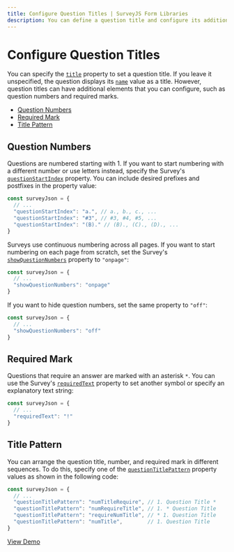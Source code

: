 ```yaml
---
title: Configure Question Titles | SurveyJS Form Libraries
description: You can define a question title and configure its additional elements, such as a question sequence number or 'required' marks.
---
```

# Configure Question Titles

You can specify the [`title`](https://surveyjs.io/Documentation/Library?id=Question#title) property to set a question title. If you leave it unspecified, the question displays its [`name`](https://surveyjs.io/Documentation/Library?id=Question#name) value as a title. However, question titles can have additional elements that you can configure, such as question numbers and required marks.

- [Question Numbers](#question-numbers)
- [Required Mark](#required-mark)
- [Title Pattern](#title-pattern)

## Question Numbers

Questions are numbered starting with 1. If you want to start numbering with a different number or use letters instead, specify the Survey's [`questionStartIndex`](https://surveyjs.io/Documentation/Library/?id=surveymodel#questionStartIndex) property. You can include desired prefixes and postfixes in the property value:

```js
const surveyJson = {
  // ...
  "questionStartIndex": "a.", // a., b., c., ...
  "questionStartIndex": "#3", // #3, #4, #5, ...
  "questionStartIndex": "(B)." // (B)., (C)., (D)., ...
}
```

Surveys use continuous numbering across all pages. If you want to start numbering on each page from scratch, set the Survey's [`showQuestionNumbers`](https://surveyjs.io/Documentation/Library/?id=surveymodel#showQuestionNumbers) property to `"onpage"`:

```js
const surveyJson = {
  // ...
  "showQuestionNumbers": "onpage"
}
```

If you want to hide question numbers, set the same property to `"off"`:

```js
const surveyJson = {
  // ...
  "showQuestionNumbers": "off"
}
```

## Required Mark

Questions that require an answer are marked with an asterisk `*`. You can use the Survey's [`requiredText`](https://surveyjs.io/Documentation/Library?id=surveymodel#requiredText) property to set another symbol or specify an explanatory text string:

```js
const surveyJson = {
  // ...
  "requiredText": "!"
}
```

## Title Pattern

You can arrange the question title, number, and required mark in different sequences. To do this, specify one of the [`questionTitlePattern`](https://surveyjs.io/Documentation/Library?id=surveymodel#questionTitlePattern) property values as shown in the following code:

```js
const surveyJson = {
  // ...
  "questionTitlePattern": "numTitleRequire", // 1. Question Title *
  "questionTitlePattern": "numRequireTitle", // 1. * Question Title
  "questionTitlePattern": "requireNumTitle", // * 1. Question Title
  "questionTitlePattern": "numTitle",        // 1. Question Title
}
```

[View Demo](https://surveyjs.io/form-library/examples/survey-processtext/ (linkStyle))
